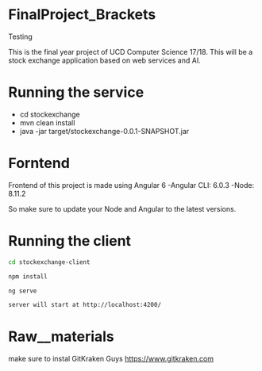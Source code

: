 # FinalProject_Brackets

Testing

This is the final year project of UCD Computer Science 17/18.
This will be a stock exchange application based on web services and AI. 

# Running the service

- cd stockexchange
- mvn clean install
- java -jar target/stockexchange-0.0.1-SNAPSHOT.jar

# Forntend

Frontend of this project is made using Angular 6
-Angular CLI: 6.0.3
-Node: 8.11.2

So make sure to update your Node and Angular to the latest versions.

# Running the client

```sh
cd stockexchange-client
```
```sh
npm install
```
```sh
ng serve 
```
```sh
server will start at http://localhost:4200/
```
# Raw__materials

make sure to instal GitKraken Guys
https://www.gitkraken.com

